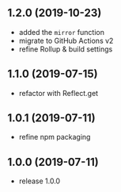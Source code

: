 <a name="1.2.0"></a>
## 1.2.0 (2019-10-23)

- added the `mirror` function
- migrate to GitHub Actions v2
- refine Rollup & build settings





<a name="1.1.0"></a>
## 1.1.0 (2019-07-15)

- refactor with Reflect.get





<a name="1.0.1"></a>
## 1.0.1 (2019-07-11)

- refine npm packaging





<a name="1.0.0"></a>
## 1.0.0 (2019-07-11)

- release 1.0.0

